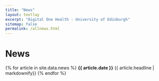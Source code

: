```yaml
---
title: "News"
layout: textlay
excerpt: "Digital One Health - University of Edinburgh"
sitemap: false
permalink: /allnews.html
---
```


# News

{% for article in site.data.news %}
**{{ article.date }}**
{{ article.headline | markdownify}}
{% endfor %}

<!--

{% for article in site.data.news %}
<p>{{ article.date }} <br>
<em>{{ article.headline | markdownify}}</em></p>
{% endfor %}

-->
